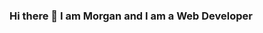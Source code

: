 ### Hi there 👋 I am Morgan and I am a Web Developer

<!--


- 🔭 I’m currently working on FullStack using Ado.Net Core on Visual Studio for Backend, Firebase for Authorization and Authentication, and Visual Studio Code for Front End. 
-While I am learning to do fullStack and look forward to increaseing my knowledge, I have a great love and preference for FrontEnd and CSS. 

- 📫 How to reach me: ...I can be reached on linkedIn at  [link](/https://www.linkedin.com/in/morgan-ero/)

- ⚡ Fun fact: ...
-->
